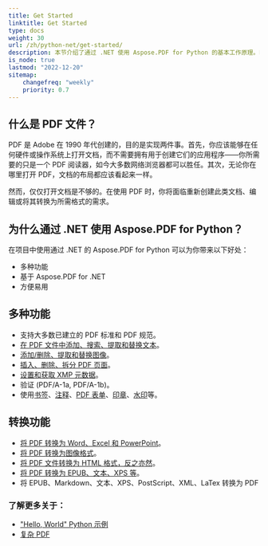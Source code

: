 ```yaml
---
title: Get Started 
linktitle: Get Started
type: docs
weight: 30
url: /zh/python-net/get-started/
description: 本节介绍了通过 .NET 使用 Aspose.PDF for Python 的基本工作原理。Python 库支持多种功能。
is_node: true
lastmod: "2022-12-20"   
sitemap:
    changefreq: "weekly"
    priority: 0.7
---
```


## 什么是 PDF 文件？

PDF 是 Adobe 在 1990 年代创建的，目的是实现两件事。首先，你应该能够在任何硬件或操作系统上打开文档，而不需要拥有用于创建它们的应用程序——你所需要的只是一个 PDF 阅读器，如今大多数网络浏览器都可以胜任。其次，无论你在哪里打开 PDF，文档的布局都应该看起来一样。

然而，仅仅打开文档是不够的。在使用 PDF 时，你将面临重新创建此类文档、编辑或将其转换为所需格式的需求。

## 为什么通过 .NET 使用 Aspose.PDF for Python？

在项目中使用通过 .NET 的 Aspose.PDF for Python 可以为你带来以下好处：

- 多种功能
- 基于 Aspose.PDF for .NET
- 方便易用

## 多种功能

- 支持大多数已建立的 PDF 标准和 PDF 规范。
- [在 PDF 文件中添加、搜索、提取和替换文本]()。
- [添加/删除、提取和替换图像]()。
- [插入、删除、拆分 PDF 页面]()。
- [设置和获取 XMP 元数据]()。
- 验证 (PDF/A-1a, PDF/A-1b)。
- 使用[书签]()、[注释]()、[PDF 表单]()、[印章]()、[水印]()等。

## 转换功能

- [将 PDF 转换为 Word、Excel 和 PowerPoint](/pdf/zh/python-net/convert-pdf-to-word/)。
- [将 PDF 转换为图像格式](/pdf/zh/python-net/convert-pdf-to-images-format/)。
- [将 PDF 文件转换为 HTML 格式，反之亦然](/pdf/zh//python-net/convert-pdf-to-html/)。
- [将 PDF 转换为 EPUB、文本、XPS 等](/pdf/zh/python-net/convert-pdf-to-other-files/)。
- 将 EPUB、Markdown、文本、XPS、PostScript、XML、LaTex 转换为 PDF

### 了解更多关于：

- ["Hello, World" Python 示例](/pdf/zh/python-net/hello-world-example/)
- [复杂 PDF](/pdf/zh/python-net/complex-pdf-example/)